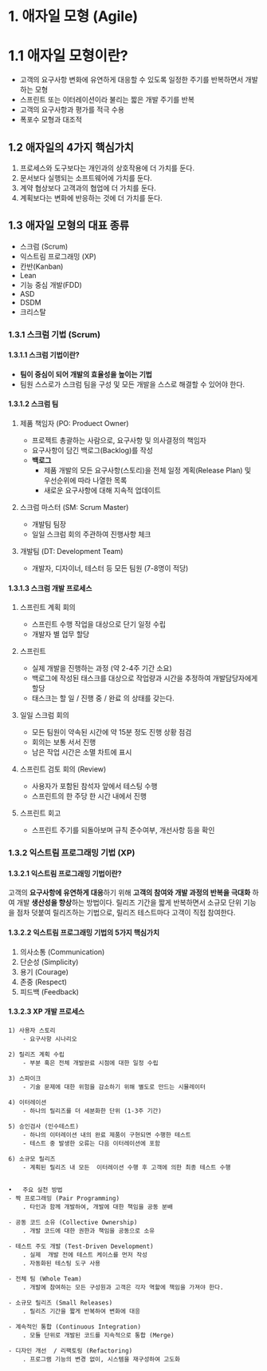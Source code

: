 # 1. 애자일 모형 (Agile)
# 1.1 애자일 모형이란?
- 고객의 요구사항 변화에 유연하게 대응할 수 있도록 일정한 주기를 반복하면서 개발하는 모형
- 스프린트 또는 이터레이션이라 불리는 짧은 개발 주기를 반복
- 고객의 요구사항과 평가를 적극 수용
- 폭포수 모형과 대조적

## 1.2 애자일의 4가지 핵심가치
1. 프로세스와 도구보다는 개인과의 상호작용에 더 가치를 둔다.
2. 문서보다 실행되는 소프트웨어에 가치를 둔다.
3. 계약 협상보다 고객과의 협업에 더 가치를 둔다.
4. 계획보다는 변화에 반응하는 것에 더 가치를 둔다.

## 1.3 애자일 모형의 대표 종류
- 스크럼 (Scrum)
- 익스트림 프로그래밍 (XP)
- 칸반(Kanban)
- Lean
- 기능 중심 개발(FDD)
- ASD
- DSDM
- 크리스탈


### 1.3.1 스크럼 기법 (Scrum)
#### 1.3.1.1 스크럼 기법이란?
- **팀이 중심이 되어 개발의 효율성을 높이는 기법**
- 팀원 스스로가 스크럼 팀을 구성 및 모든 개발을 스스로 해결할 수 있어야 한다.

#### 1.3.1.2 스크럼 팀
1. 제품 책임자 (PO: Produect Owner)
	- 프로젝트 총괄하는 사람으로, 요구사항 및 의사결정의 책임자
    - 요구사항이 담긴 백로그(Backlog)를 작성
	- **백로그**
		+ 제품 개발의 모든 요구사항(스토리)을 전체 일정 계획(Release Plan) 및 우선순위에 따라 나열한 목록
		+ 새로운 요구사항에 대해 지속적 업데이트

2. 스크럼 마스터 (SM: Scrum Master)
	- 개발팀 팀장
	- 일일 스크럼 회의 주관하여 진행사항 체크

3. 개발팀 (DT: Development Team)
    - 개발자, 디자이너, 테스터 등 모든 팀원 (7-8명이 적당)

#### 1.3.1.3 스크럼 개발 프로세스
1. 스프린트 계획 회의
	- 스프린트 수행 작업을 대상으로 단기 일정 수립
	- 개발자 별 업무 할당

2. 스프린트
	- 실제 개발을 진행하는 과정 (약 2-4주 기간 소요)
	-  백로그에 작성된 태스크를 대상으로 작업량과 시간을 추정하여 개발담당자에게 할당
	- 태스크는 할 일 /  진행 중 / 완료 의 상태를 갖는다.
	
3. 일일 스크럼 회의
	- 모든 팀원이 약속된 시간에 약 15분 정도 진행 상황  점검
	- 회의는 보통 서서 진행
	- 남은 작업 시간은 소멸 차트에 표시

4. 스프린트 검토 회의 (Review)
	- 사용자가 포함된 참석자 앞에서 테스팅 수행
	- 스프린트의 한 주당 한 시간 내에서 진행

5. 스프린트 회고
	- 스프린트 주기를 되돌아보며 규칙 준수여부, 개선사항 등을 확인



### 1.3.2 익스트림 프로그래밍 기법 (XP)
#### 1.3.2.1 익스트림 프로그래밍 기법이란?
고객의 **요구사항에 유연하게 대응**하기 위해 **고객의 참여와 개발 과정의 반복을 극대화** 하여 개발 **생산성을 향상**하는 방법이다. 릴리즈 기간을 짧게 반복하면서 소규모 단위 기능을 점차 덧붙여 릴리즈하는 기법으로, 릴리즈 테스트마다 고객이 직접 참여한다.

#### 1.3.2.2 익스트림 프로그래밍 기법의 5가지 핵심가치
1. 의사소통 (Communication)
2. 단순성 (Simplicity)
3. 용기 (Courage)
4. 존중 (Respect)
5. 피드백 (Feedback)

#### 1.3.2.3 XP 개발 프로세스
	1) 사용자 스토리
	   	- 요구사항 시나리오

	2) 릴리즈 계획 수립
	  	- 부분 혹은 전체 개발완료 시점에 대한 일정 수립

	3) 스파이크
		- 기술 문제에 대한 위험을 감소하기 위해 별도로 만드는 시뮬레이터

	4) 이터레이션
		- 하나의 릴리즈를 더 세분화한 단위 (1-3주 기간)

	5) 승인검사 (인수테스트)
		- 하나의 이터레이션 내의 완료 제품이 구현되면 수행한 테스트
		- 테스트 중 발생한 오류는 다음 이터레이션에 포함
	
	6) 소규모 릴리즈
		- 계획된 릴리즈 내 모든  이터레이션 수행 후 고객에 의한 최종 테스트 수행


	•	주요 실천 방법
	- 짝 프로그래밍 (Pair Programming)
		. 타인과 함께 개발하여, 개발에 대한 책임을 공동 분배

	- 공동 코드 소유 (Collective Ownership)
		. 개발 코드에 대한 권한과 책임을 공동으로 소유

	- 테스트 주도 개발 (Test-Driven Development)
		. 실제  개발 전에 테스트 케이스를 먼저 작성
		. 자동화된 테스팅 도구 사용

	- 전체 팀 (Whole Team)
		. 개발에 참여하는 모든 구성원과 고객은 각자 역할에 책임을 가져야 한다.

	- 소규모 릴리즈 (Small Releases)
		. 릴리즈 기간을 짧게 반복하여 변화에 대응

	- 계속적인 통합 (Continuous Integration)
		. 모듈 단위로 개발된 코드를 지속적으로 통합 (Merge)

	- 디자인 개선  / 리팩토링 (Refactoring)
		. 프로그램 기능의 변경 없이, 시스템을 재구성하여 고도화


